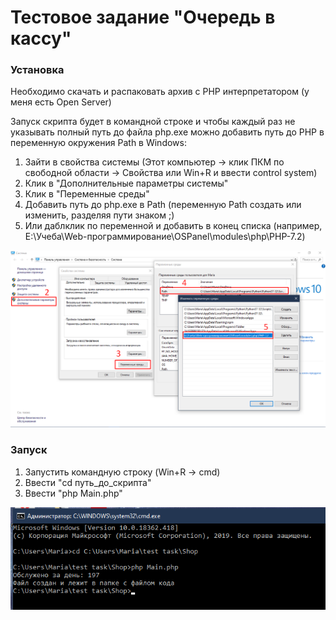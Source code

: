 # Тестовое задание "Очередь в кассу"

### Установка

Необходимо скачать и распаковать архив с PHP интерпретатором (у меня есть Open Server)

Запуск скрипта будет в командной строке и чтобы каждый раз не указывать полный путь до файла php.exe можно добавить путь до PHP в переменную окружения Path в Windows:

1. Зайти в свойства системы (Этот компьютер -> клик ПКМ по свободной области -> Свойства или Win+R и ввести control system)
2. Клик в "Дополнительные параметры системы"
3. Клик в "Переменные среды"
4. Добавить путь до php.exe в Path (переменную Path создать или изменить, разделяя пути знаком ;)
5. Или даблклик по переменной и добавить в конец списка (например, E:\Учеба\Web-программирование\OSPanel\modules\php\PHP-7.2)

![](https://github.com/kalina-iva/Queue-in-the-store/blob/master/images/%D0%BF%D0%B5%D1%80%D0%B5%D0%BC%D0%B5%D0%BD%D0%BD%D0%B0%D1%8F.png)


### Запуск

1. Запустить командную строку (Win+R -> cmd)
2. Ввести "cd путь_до_скрипта"
3. Ввести "php Main.php"

![](https://github.com/kalina-iva/Queue-in-the-store/blob/master/images/%D0%BA%D0%BE%D0%BD%D1%81%D0%BE%D0%BB%D1%8C.png)
